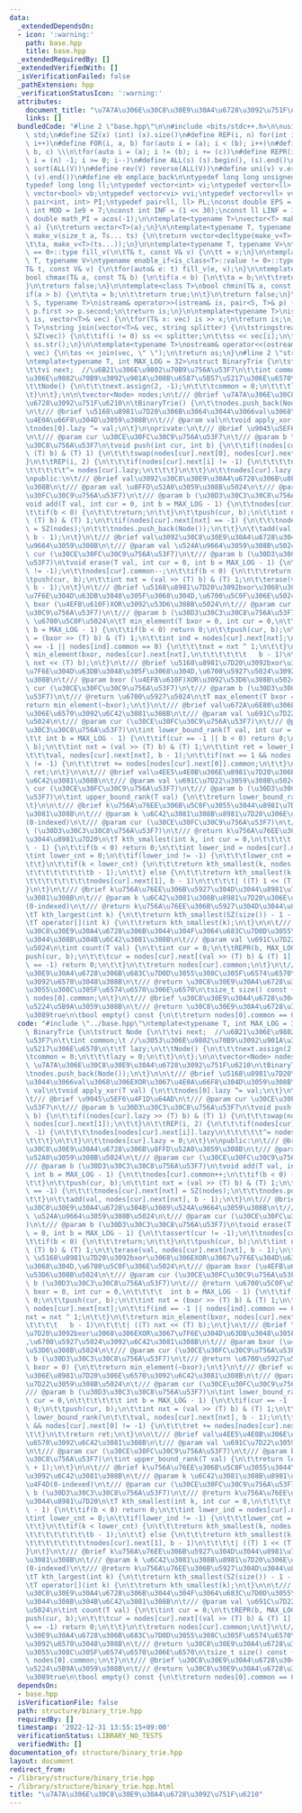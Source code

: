 ```yaml
---
data:
  _extendedDependsOn:
  - icon: ':warning:'
    path: base.hpp
    title: base.hpp
  _extendedRequiredBy: []
  _extendedVerifiedWith: []
  _isVerificationFailed: false
  _pathExtension: hpp
  _verificationStatusIcon: ':warning:'
  attributes:
    document_title: "\u7A7A\u306E\u30C8\u30E9\u30A4\u6728\u3092\u751F\u6210"
    links: []
  bundledCode: "#line 2 \"base.hpp\"\n\n#include <bits/stdc++.h>\n\nusing namespace\
    \ std;\n#define SZ(x) (int) (x).size()\n#define REP(i, n) for(int i = 0; i < (n);\
    \ i++)\n#define FOR(i, a, b) for(auto i = (a); i < (b); i++)\n#define For(i, a,\
    \ b, c) \\\n\tfor(auto i = (a); i != (b); i += (c))\n#define REPR(i, n) for(auto\
    \ i = (n) -1; i >= 0; i--)\n#define ALL(s) (s).begin(), (s).end()\n#define so(V)\
    \ sort(ALL(V))\n#define rev(V) reverse(ALL(V))\n#define uni(v) v.erase(unique(ALL(v)),\
    \ (v).end())\n#define eb emplace_back\n\ntypedef long long unsigned int llu;\n\
    typedef long long ll;\ntypedef vector<int> vi;\ntypedef vector<ll> vll;\ntypedef\
    \ vector<bool> vb;\ntypedef vector<vi> vvi;\ntypedef vector<vll> vvll;\ntypedef\
    \ pair<int, int> PI;\ntypedef pair<ll, ll> PL;\nconst double EPS = 1e-9;\nconst\
    \ int MOD = 1e9 + 7;\nconst int INF = (1 << 30);\nconst ll LINF = 1e18;\nconst\
    \ double math_PI = acos(-1);\n\ntemplate<typename T>\nvector<T> make_v(size_t\
    \ a) {\n\treturn vector<T>(a);\n}\n\ntemplate<typename T, typename... Ts>\nauto\
    \ make_v(size_t a, Ts... ts) {\n\treturn vector<decltype(make_v<T>(ts...))>(\n\
    \t\ta, make_v<T>(ts...));\n}\n\ntemplate<typename T, typename V>\ntypename enable_if<is_class<T>::value\
    \ == 0>::type fill_v(\n\tT& t, const V& v) {\n\tt = v;\n}\n\ntemplate<typename\
    \ T, typename V>\ntypename enable_if<is_class<T>::value != 0>::type fill_v(\n\t\
    T& t, const V& v) {\n\tfor(auto& e: t) fill_v(e, v);\n}\n\ntemplate<class T>\n\
    bool chmax(T& a, const T& b) {\n\tif(a < b) {\n\t\ta = b;\n\t\treturn true;\n\t\
    }\n\treturn false;\n}\n\ntemplate<class T>\nbool chmin(T& a, const T& b) {\n\t\
    if(a > b) {\n\t\ta = b;\n\t\treturn true;\n\t}\n\treturn false;\n}\n\ntemplate<typename\
    \ S, typename T>\nistream& operator>>(istream& is, pair<S, T>& p) {\n\tcin >>\
    \ p.first >> p.second;\n\treturn is;\n}\n\ntemplate<typename T>\nistream& operator>>(istream&\
    \ is, vector<T>& vec) {\n\tfor(T& x: vec) is >> x;\n\treturn is;\n}\n\ntemplate<typename\
    \ T>\nstring join(vector<T>& vec, string splitter) {\n\tstringstream ss;\n\tREP(i,\
    \ SZ(vec)) {\n\t\tif(i != 0) ss << splitter;\n\t\tss << vec[i];\n\t}\n\treturn\
    \ ss.str();\n}\n\ntemplate<typename T>\nostream& operator<<(ostream& os, vector<T>&\
    \ vec) {\n\tos << join(vec, \" \");\n\treturn os;\n}\n#line 2 \"structure/binary_trie.hpp\"\
    \ntemplate<typename T, int MAX_LOG = 32>\nstruct BinaryTrie {\n\tstruct Node {\n\
    \t\tvi next;  //\u6B21\u306E\u9802\u70B9\u756A\u53F7\n\t\tint common;\t //\u3053\
    \u306E\u9802\u70B9\u3092\u901A\u308B\u6587\u5B57\u5217\u306E\u6570\n\t\tT lazy;\n\
    \t\tNode() {\n\t\t\tnext.assign(2, -1);\n\t\t\tcommon = 0;\n\t\t\tlazy = 0;\n\t\
    \t}\n\t};\n\n\tvector<Node> nodes;\n\t/// @brief \u7A7A\u306E\u30C8\u30E9\u30A4\
    \u6728\u3092\u751F\u6210\n\tBinaryTrie() {\n\t\tnodes.push_back(Node());\n\t}\n\
    \n\t/// @brief \u5168\u8981\u7D20\u306B\u3064\u3044\u3066val\u3068\u306EXOR\u3067\
    \u4E0A\u66F8\u304D\u3059\u308B\n\t/// @param val\n\tvoid apply_xor(T val) {\n\t\
    \tnodes[0].lazy ^= val;\n\t}\n\nprivate:\n\t/// @brief \u9045\u5EF6\u4F1D\u64AD\
    \n\t/// @param cur \u30CE\u30FC\u30C9\u756A\u53F7\n\t/// @param b \u30D3\u30C3\
    \u30C8\u756A\u53F7\n\tvoid push(int cur, int b) {\n\t\tif((nodes[cur].lazy >>\
    \ (T) b) & (T) 1) {\n\t\t\tswap(nodes[cur].next[0], nodes[cur].next[1]);\n\t\t\
    }\n\t\tREP(i, 2) {\n\t\t\tif(nodes[cur].next[i] != -1) {\n\t\t\t\tnodes[nodes[cur].next[i]].lazy\n\
    \t\t\t\t\t^= nodes[cur].lazy;\n\t\t\t}\n\t\t}\n\t\tnodes[cur].lazy = 0;\n\t}\n\
    \npublic:\n\t/// @brief val\u3092\u30C8\u30E9\u30A4\u6728\u306B\u8FFD\u52A0\u3059\
    \u308B\n\t/// @param val \u8FFD\u52A0\u3059\u308B\u5024\n\t/// @param cur (\u30CE\
    \u30FC\u30C9\u756A\u53F7)\n\t/// @param b (\u30D3\u30C3\u30C8\u756A\u53F7)\n\t\
    void add(T val, int cur = 0, int b = MAX_LOG - 1) {\n\t\tnodes[cur].common++;\n\
    \t\tif(b < 0) {\n\t\t\treturn;\n\t\t}\n\t\tpush(cur, b);\n\t\tint nxt = (val >>\
    \ (T) b) & (T) 1;\n\t\tif(nodes[cur].next[nxt] == -1) {\n\t\t\tnodes[cur].next[nxt]\
    \ = SZ(nodes);\n\t\t\tnodes.push_back(Node());\n\t\t}\n\t\tadd(val, nodes[cur].next[nxt],\
    \ b - 1);\n\t}\n\t/// @brief val\u3092\u30C8\u30E9\u30A4\u6728\u304B\u3089\u524A\
    \u9664\u3059\u308B\n\t/// @param val \u524A\u9664\u3059\u308B\u5024\n\t/// @param\
    \ cur (\u30CE\u30FC\u30C9\u756A\u53F7)\n\t/// @param b (\u30D3\u30C3\u30C8\u756A\
    \u53F7)\n\tvoid erase(T val, int cur = 0, int b = MAX_LOG - 1) {\n\t\tassert(cur\
    \ != -1);\n\t\tnodes[cur].common--;\n\t\tif(b < 0) {\n\t\t\treturn;\n\t\t}\n\t\
    \tpush(cur, b);\n\t\tint nxt = (val >> (T) b) & (T) 1;\n\t\terase(val, nodes[cur].next[nxt],\
    \ b - 1);\n\t}\n\t/// @brief \u5168\u8981\u7D20\u3092bxor\u3068\u306EXOR\u3067\
    \u7F6E\u304D\u63DB\u3048\u305F\u3068\u304D,\u6700\u5C0F\u306E\u5024\n\t/// @param\
    \ bxor (\u4EFB\u610F)XOR\u3092\u53D6\u308B\u5024\n\t/// @param cur (\u30CE\u30FC\
    \u30C9\u756A\u53F7)\n\t/// @param b (\u30D3\u30C3\u30C8\u756A\u53F7)\n\t/// @return\
    \ \u6700\u5C0F\u5024\n\tT min_element(T bxor = 0, int cur = 0,\n\t\t\t\t  int\
    \ b = MAX_LOG - 1) {\n\t\tif(b < 0) return 0;\n\t\tpush(cur, b);\n\t\tint nxt\
    \ = (bxor >> (T) b) & (T) 1;\n\t\tint ind = nodes[cur].next[nxt];\n\t\tif(ind\
    \ == -1 || nodes[ind].common == 0) {\n\t\t\tnxt = nxt ^ 1;\n\t\t}\n\t\treturn\
    \ min_element(bxor, nodes[cur].next[nxt],\n\t\t\t\t\t\t   b - 1)\n\t\t\t| ((T)\
    \ nxt << (T) b);\n\t}\n\t/// @brief \u5168\u8981\u7D20\u3092bxor\u3068\u306EXOR\u3067\
    \u7F6E\u304D\u63DB\u3048\u305F\u3068\u304D,\u6700\u5927\u5024\u3092\u6C42\u3081\
    \u308B\n\t/// @param bxor (\u4EFB\u610F)XOR\u3092\u53D6\u308B\u5024\n\t/// @param\
    \ cur (\u30CE\u30FC\u30C9\u756A\u53F7)\n\t/// @param b (\u30D3\u30C3\u30C8\u756A\
    \u53F7)\n\t/// @return \u6700\u5927\u5024\n\tT max_element(T bxor = 0) {\n\t\t\
    return min_element(~bxor);\n\t}\n\t/// @brief val\u672A\u6E80\u306E\u8981\u7D20\
    \u306E\u6570\u3092\u6C42\u3081\u308B\n\t/// @param val \u691C\u7D22\u3059\u308B\
    \u5024\n\t/// @param cur (\u30CE\u30FC\u30C9\u756A\u53F7)\n\t/// @param b (\u30D3\
    \u30C3\u30C8\u756A\u53F7)\n\tint lower_bound_rank(T val, int cur = 0,\n\t\t\t\t\
    \t\t int b = MAX_LOG - 1) {\n\t\tif(cur == -1 || b < 0) return 0;\n\t\tpush(cur,\
    \ b);\n\t\tint nxt = (val >> (T) b) & (T) 1;\n\t\tint ret = lower_bound_rank(\n\
    \t\t\tval, nodes[cur].next[nxt], b - 1);\n\t\tif(nxt == 1 && nodes[cur].next[0]\
    \ != -1) {\n\t\t\tret += nodes[nodes[cur].next[0]].common;\n\t\t}\n\t\treturn\
    \ ret;\n\t}\n\n\t/// @brief val\u4EE5\u4E0B\u306E\u8981\u7D20\u306E\u6570\u3092\
    \u6C42\u3081\u308B\n\t/// @param val \u691C\u7D22\u3059\u308B\u5024\n\t/// @param\
    \ cur (\u30CE\u30FC\u30C9\u756A\u53F7)\n\t/// @param b (\u30D3\u30C3\u30C8\u756A\
    \u53F7)\n\tint upper_bound_rank(T val) {\n\t\treturn lower_bound_rank(val + 1);\n\
    \t}\n\n\t/// @brief k\u756A\u76EE\u306B\u5C0F\u3055\u3044\u8981\u7D20\u3092\u6C42\
    \u3081\u308B\n\t/// @param k \u6C42\u3081\u308B\u8981\u7D20\u306E\u9806\u4F4D\
    (0-indexed)\n\t/// @param cur (\u30CE\u30FC\u30C9\u756A\u53F7)\n\t/// @param b\
    \ (\u30D3\u30C3\u30C8\u756A\u53F7)\n\t/// @return k\u756A\u76EE\u306B\u5C0F\u3055\
    \u3044\u8981\u7D20\n\tT kth_smallest(int k, int cur = 0,\n\t\t\t\t   int b = MAX_LOG\
    \ - 1) {\n\t\tif(b < 0) return 0;\n\t\tint lower_ind = nodes[cur].next[0];\n\t\
    \tint lower_cnt = 0;\n\t\tif(lower_ind != -1) {\n\t\t\tlower_cnt = nodes[lower_ind].common;\n\
    \t\t}\n\t\tif(k < lower_cnt) {\n\t\t\treturn kth_smallest(k, nodes[cur].next[0],\n\
    \t\t\t\t\t\t\t\tb - 1);\n\t\t} else {\n\t\t\treturn kth_smallest(k - lower_cnt,\n\
    \t\t\t\t\t\t\t\tnodes[cur].next[1], b - 1)\n\t\t\t\t| ((T) 1 << (T) b);\n\t\t\
    }\n\t}\n\t/// @brief k\u756A\u76EE\u306B\u5927\u304D\u3044\u8981\u7D20\u3092\u6C42\
    \u3081\u308B\n\t/// @param k \u6C42\u3081\u308B\u8981\u7D20\u306E\u9806\u4F4D\
    (0-indexed)\n\t/// @return k\u756A\u76EE\u306B\u5927\u304D\u3044\u8981\u7D20\n\
    \tT kth_largest(int k) {\n\t\treturn kth_smallest(SZ(size()) - 1 - k);\n\t}\n\n\
    \tT operator[](int k) {\n\t\treturn kth_smallest(k);\n\t}\n\n\t/// @brief val\u304C\
    \u30C8\u30E9\u30A4\u6728\u306B\u3044\u304F\u3064\u683C\u7D0D\u3055\u308C\u3066\
    \u3044\u308B\u304B\u6C42\u3081\u308B\n\t/// @param val \u691C\u7D22\u3059\u308B\
    \u5024\n\tint count(T val) {\n\t\tint cur = 0;\n\t\tREPR(b, MAX_LOG) {\n\t\t\t\
    push(cur, b);\n\t\t\tcur = nodes[cur].next[(val >> (T) b) & (T) 1];\n\t\t\tif(cur\
    \ == -1) return 0;\n\t\t}\n\t\treturn nodes[cur].common;\n\t}\n\t/// @brief \u30C8\
    \u30E9\u30A4\u6728\u306B\u683C\u7D0D\u3055\u308C\u305F\u6574\u6570\u306E\u6570\
    \u3092\u6570\u3048\u308B\n\t/// @return \u30C8\u30E9\u30A4\u6728\u306B\u683C\u7D0D\
    \u3055\u308C\u305F\u6574\u6570\u306E\u6570\n\tsize_t size() const {\n\t\treturn\
    \ nodes[0].common;\n\t}\n\t/// @brief \u30C8\u30E9\u30A4\u6728\u304C\u7A7A\u304B\
    \u5224\u5B9A\u3059\u308B\n\t/// @return \u30C8\u30E9\u30A4\u6728\u304C\u7A7A\u306A\
    \u3089true\n\tbool empty() const {\n\t\treturn nodes[0].common == 0;\n\t}\n};\n"
  code: "#include \"../base.hpp\"\ntemplate<typename T, int MAX_LOG = 32>\nstruct\
    \ BinaryTrie {\n\tstruct Node {\n\t\tvi next;  //\u6B21\u306E\u9802\u70B9\u756A\
    \u53F7\n\t\tint common;\t //\u3053\u306E\u9802\u70B9\u3092\u901A\u308B\u6587\u5B57\
    \u5217\u306E\u6570\n\t\tT lazy;\n\t\tNode() {\n\t\t\tnext.assign(2, -1);\n\t\t\
    \tcommon = 0;\n\t\t\tlazy = 0;\n\t\t}\n\t};\n\n\tvector<Node> nodes;\n\t/// @brief\
    \ \u7A7A\u306E\u30C8\u30E9\u30A4\u6728\u3092\u751F\u6210\n\tBinaryTrie() {\n\t\
    \tnodes.push_back(Node());\n\t}\n\n\t/// @brief \u5168\u8981\u7D20\u306B\u3064\
    \u3044\u3066val\u3068\u306EXOR\u3067\u4E0A\u66F8\u304D\u3059\u308B\n\t/// @param\
    \ val\n\tvoid apply_xor(T val) {\n\t\tnodes[0].lazy ^= val;\n\t}\n\nprivate:\n\
    \t/// @brief \u9045\u5EF6\u4F1D\u64AD\n\t/// @param cur \u30CE\u30FC\u30C9\u756A\
    \u53F7\n\t/// @param b \u30D3\u30C3\u30C8\u756A\u53F7\n\tvoid push(int cur, int\
    \ b) {\n\t\tif((nodes[cur].lazy >> (T) b) & (T) 1) {\n\t\t\tswap(nodes[cur].next[0],\
    \ nodes[cur].next[1]);\n\t\t}\n\t\tREP(i, 2) {\n\t\t\tif(nodes[cur].next[i] !=\
    \ -1) {\n\t\t\t\tnodes[nodes[cur].next[i]].lazy\n\t\t\t\t\t^= nodes[cur].lazy;\n\
    \t\t\t}\n\t\t}\n\t\tnodes[cur].lazy = 0;\n\t}\n\npublic:\n\t/// @brief val\u3092\
    \u30C8\u30E9\u30A4\u6728\u306B\u8FFD\u52A0\u3059\u308B\n\t/// @param val \u8FFD\
    \u52A0\u3059\u308B\u5024\n\t/// @param cur (\u30CE\u30FC\u30C9\u756A\u53F7)\n\t\
    /// @param b (\u30D3\u30C3\u30C8\u756A\u53F7)\n\tvoid add(T val, int cur = 0,\
    \ int b = MAX_LOG - 1) {\n\t\tnodes[cur].common++;\n\t\tif(b < 0) {\n\t\t\treturn;\n\
    \t\t}\n\t\tpush(cur, b);\n\t\tint nxt = (val >> (T) b) & (T) 1;\n\t\tif(nodes[cur].next[nxt]\
    \ == -1) {\n\t\t\tnodes[cur].next[nxt] = SZ(nodes);\n\t\t\tnodes.push_back(Node());\n\
    \t\t}\n\t\tadd(val, nodes[cur].next[nxt], b - 1);\n\t}\n\t/// @brief val\u3092\
    \u30C8\u30E9\u30A4\u6728\u304B\u3089\u524A\u9664\u3059\u308B\n\t/// @param val\
    \ \u524A\u9664\u3059\u308B\u5024\n\t/// @param cur (\u30CE\u30FC\u30C9\u756A\u53F7\
    )\n\t/// @param b (\u30D3\u30C3\u30C8\u756A\u53F7)\n\tvoid erase(T val, int cur\
    \ = 0, int b = MAX_LOG - 1) {\n\t\tassert(cur != -1);\n\t\tnodes[cur].common--;\n\
    \t\tif(b < 0) {\n\t\t\treturn;\n\t\t}\n\t\tpush(cur, b);\n\t\tint nxt = (val >>\
    \ (T) b) & (T) 1;\n\t\terase(val, nodes[cur].next[nxt], b - 1);\n\t}\n\t/// @brief\
    \ \u5168\u8981\u7D20\u3092bxor\u3068\u306EXOR\u3067\u7F6E\u304D\u63DB\u3048\u305F\
    \u3068\u304D,\u6700\u5C0F\u306E\u5024\n\t/// @param bxor (\u4EFB\u610F)XOR\u3092\
    \u53D6\u308B\u5024\n\t/// @param cur (\u30CE\u30FC\u30C9\u756A\u53F7)\n\t/// @param\
    \ b (\u30D3\u30C3\u30C8\u756A\u53F7)\n\t/// @return \u6700\u5C0F\u5024\n\tT min_element(T\
    \ bxor = 0, int cur = 0,\n\t\t\t\t  int b = MAX_LOG - 1) {\n\t\tif(b < 0) return\
    \ 0;\n\t\tpush(cur, b);\n\t\tint nxt = (bxor >> (T) b) & (T) 1;\n\t\tint ind =\
    \ nodes[cur].next[nxt];\n\t\tif(ind == -1 || nodes[ind].common == 0) {\n\t\t\t\
    nxt = nxt ^ 1;\n\t\t}\n\t\treturn min_element(bxor, nodes[cur].next[nxt],\n\t\t\
    \t\t\t\t   b - 1)\n\t\t\t| ((T) nxt << (T) b);\n\t}\n\t/// @brief \u5168\u8981\
    \u7D20\u3092bxor\u3068\u306EXOR\u3067\u7F6E\u304D\u63DB\u3048\u305F\u3068\u304D\
    ,\u6700\u5927\u5024\u3092\u6C42\u3081\u308B\n\t/// @param bxor (\u4EFB\u610F)XOR\u3092\
    \u53D6\u308B\u5024\n\t/// @param cur (\u30CE\u30FC\u30C9\u756A\u53F7)\n\t/// @param\
    \ b (\u30D3\u30C3\u30C8\u756A\u53F7)\n\t/// @return \u6700\u5927\u5024\n\tT max_element(T\
    \ bxor = 0) {\n\t\treturn min_element(~bxor);\n\t}\n\t/// @brief val\u672A\u6E80\
    \u306E\u8981\u7D20\u306E\u6570\u3092\u6C42\u3081\u308B\n\t/// @param val \u691C\
    \u7D22\u3059\u308B\u5024\n\t/// @param cur (\u30CE\u30FC\u30C9\u756A\u53F7)\n\t\
    /// @param b (\u30D3\u30C3\u30C8\u756A\u53F7)\n\tint lower_bound_rank(T val, int\
    \ cur = 0,\n\t\t\t\t\t\t int b = MAX_LOG - 1) {\n\t\tif(cur == -1 || b < 0) return\
    \ 0;\n\t\tpush(cur, b);\n\t\tint nxt = (val >> (T) b) & (T) 1;\n\t\tint ret =\
    \ lower_bound_rank(\n\t\t\tval, nodes[cur].next[nxt], b - 1);\n\t\tif(nxt == 1\
    \ && nodes[cur].next[0] != -1) {\n\t\t\tret += nodes[nodes[cur].next[0]].common;\n\
    \t\t}\n\t\treturn ret;\n\t}\n\n\t/// @brief val\u4EE5\u4E0B\u306E\u8981\u7D20\u306E\
    \u6570\u3092\u6C42\u3081\u308B\n\t/// @param val \u691C\u7D22\u3059\u308B\u5024\
    \n\t/// @param cur (\u30CE\u30FC\u30C9\u756A\u53F7)\n\t/// @param b (\u30D3\u30C3\
    \u30C8\u756A\u53F7)\n\tint upper_bound_rank(T val) {\n\t\treturn lower_bound_rank(val\
    \ + 1);\n\t}\n\n\t/// @brief k\u756A\u76EE\u306B\u5C0F\u3055\u3044\u8981\u7D20\
    \u3092\u6C42\u3081\u308B\n\t/// @param k \u6C42\u3081\u308B\u8981\u7D20\u306E\u9806\
    \u4F4D(0-indexed)\n\t/// @param cur (\u30CE\u30FC\u30C9\u756A\u53F7)\n\t/// @param\
    \ b (\u30D3\u30C3\u30C8\u756A\u53F7)\n\t/// @return k\u756A\u76EE\u306B\u5C0F\u3055\
    \u3044\u8981\u7D20\n\tT kth_smallest(int k, int cur = 0,\n\t\t\t\t   int b = MAX_LOG\
    \ - 1) {\n\t\tif(b < 0) return 0;\n\t\tint lower_ind = nodes[cur].next[0];\n\t\
    \tint lower_cnt = 0;\n\t\tif(lower_ind != -1) {\n\t\t\tlower_cnt = nodes[lower_ind].common;\n\
    \t\t}\n\t\tif(k < lower_cnt) {\n\t\t\treturn kth_smallest(k, nodes[cur].next[0],\n\
    \t\t\t\t\t\t\t\tb - 1);\n\t\t} else {\n\t\t\treturn kth_smallest(k - lower_cnt,\n\
    \t\t\t\t\t\t\t\tnodes[cur].next[1], b - 1)\n\t\t\t\t| ((T) 1 << (T) b);\n\t\t\
    }\n\t}\n\t/// @brief k\u756A\u76EE\u306B\u5927\u304D\u3044\u8981\u7D20\u3092\u6C42\
    \u3081\u308B\n\t/// @param k \u6C42\u3081\u308B\u8981\u7D20\u306E\u9806\u4F4D\
    (0-indexed)\n\t/// @return k\u756A\u76EE\u306B\u5927\u304D\u3044\u8981\u7D20\n\
    \tT kth_largest(int k) {\n\t\treturn kth_smallest(SZ(size()) - 1 - k);\n\t}\n\n\
    \tT operator[](int k) {\n\t\treturn kth_smallest(k);\n\t}\n\n\t/// @brief val\u304C\
    \u30C8\u30E9\u30A4\u6728\u306B\u3044\u304F\u3064\u683C\u7D0D\u3055\u308C\u3066\
    \u3044\u308B\u304B\u6C42\u3081\u308B\n\t/// @param val \u691C\u7D22\u3059\u308B\
    \u5024\n\tint count(T val) {\n\t\tint cur = 0;\n\t\tREPR(b, MAX_LOG) {\n\t\t\t\
    push(cur, b);\n\t\t\tcur = nodes[cur].next[(val >> (T) b) & (T) 1];\n\t\t\tif(cur\
    \ == -1) return 0;\n\t\t}\n\t\treturn nodes[cur].common;\n\t}\n\t/// @brief \u30C8\
    \u30E9\u30A4\u6728\u306B\u683C\u7D0D\u3055\u308C\u305F\u6574\u6570\u306E\u6570\
    \u3092\u6570\u3048\u308B\n\t/// @return \u30C8\u30E9\u30A4\u6728\u306B\u683C\u7D0D\
    \u3055\u308C\u305F\u6574\u6570\u306E\u6570\n\tsize_t size() const {\n\t\treturn\
    \ nodes[0].common;\n\t}\n\t/// @brief \u30C8\u30E9\u30A4\u6728\u304C\u7A7A\u304B\
    \u5224\u5B9A\u3059\u308B\n\t/// @return \u30C8\u30E9\u30A4\u6728\u304C\u7A7A\u306A\
    \u3089true\n\tbool empty() const {\n\t\treturn nodes[0].common == 0;\n\t}\n};"
  dependsOn:
  - base.hpp
  isVerificationFile: false
  path: structure/binary_trie.hpp
  requiredBy: []
  timestamp: '2022-12-31 13:55:15+09:00'
  verificationStatus: LIBRARY_NO_TESTS
  verifiedWith: []
documentation_of: structure/binary_trie.hpp
layout: document
redirect_from:
- /library/structure/binary_trie.hpp
- /library/structure/binary_trie.hpp.html
title: "\u7A7A\u306E\u30C8\u30E9\u30A4\u6728\u3092\u751F\u6210"
---
```

